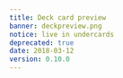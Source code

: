 ```yaml
---
title: Deck card preview
banner: deckpreview.png
notice: live in undercards
deprecated: true
date: 2018-03-12
version: 0.10.0
---
```

